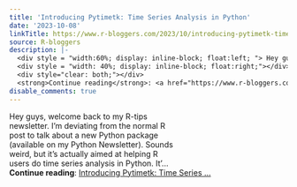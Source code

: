 ```yaml
---
title: 'Introducing Pytimetk: Time Series Analysis in Python'
date: '2023-10-08'
linkTitle: https://www.r-bloggers.com/2023/10/introducing-pytimetk-time-series-analysis-in-python/
source: R-bloggers
description: |-
  <div style = "width:60%; display: inline-block; float:left; "> Hey guys, welcome back to my R-tips newsletter. I’m deviating from the normal R post to talk about a new Python package (available on my Python Newsletter). Sounds weird, but it’s actually aimed at helping R users do time series analysis in Python. It’...</div>
  <div style = "width: 40%; display: inline-block; float:right;"></div>
  <div style="clear: both;"></div>
  <strong>Continue reading</strong>: <a href="https://www.r-bloggers.com/2023/10/introducing-pytimetk-time-series-analysis-in-python/">Introducing Pytimetk: Time Series ...
disable_comments: true
---
```

<div style = "width:60%; display: inline-block; float:left; "> Hey guys, welcome back to my R-tips newsletter. I’m deviating from the normal R post to talk about a new Python package (available on my Python Newsletter). Sounds weird, but it’s actually aimed at helping R users do time series analysis in Python. It’...</div>
<div style = "width: 40%; display: inline-block; float:right;"></div>
<div style="clear: both;"></div>
<strong>Continue reading</strong>: <a href="https://www.r-bloggers.com/2023/10/introducing-pytimetk-time-series-analysis-in-python/">Introducing Pytimetk: Time Series ...